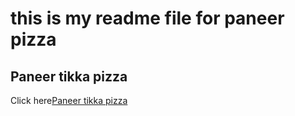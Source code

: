 # this is my readme file for paneer pizza
## Paneer tikka pizza
Click here[Paneer tikka pizza](https://www.bawarchi.com/recipe/paneer-tikka-pizza-oetlUtjddehba.html)
